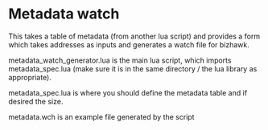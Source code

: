 # Metadata watch

This takes a table of metadata (from another lua script) and provides a form which takes addresses as inputs and generates a watch file for bizhawk.

metadata_watch_generator.lua is the main lua script, which imports metadata_spec.lua (make sure it is in the same directory / the lua library as appropriate).

metadata_spec.lua is where you should define the metadata table and if desired the size.

metadata.wch is an example file generated by the script
